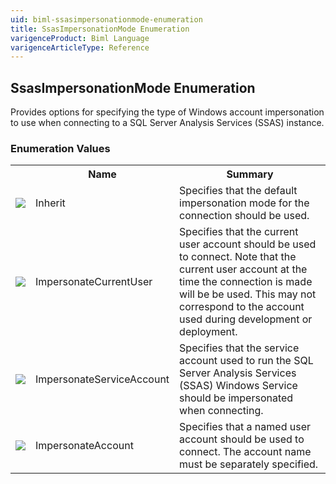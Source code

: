 ```yaml
---
uid: biml-ssasimpersonationmode-enumeration
title: SsasImpersonationMode Enumeration
varigenceProduct: Biml Language
varigenceArticleType: Reference
---
```


## SsasImpersonationMode Enumeration<div class="LanguageSummary"><div class ="SummaryItem">Provides options for specifying the type of Windows account impersonation to use when connecting to a SQL Server Analysis Services (SSAS) instance.</div></div><div class="EnumValueGroup">### Enumeration Values<table id="EnumValue" class="MemberList"><tbody><tr><th class="MemberTypeIconColumnHeader">&nbsp;</th><th class="MemberNameColumnHeader">Name</th><th class="MemberSummaryColumnHeader">Summary</th></tr><tr class="cd0"><td align="center" class="MemberTypeIcon"><img src="enumValue.png"></img></td><td class="MemberName">Inherit</td><td class="MemberSummary"><div class ="SummaryItem">Specifies that the default impersonation mode for the connection should be used.</div></td></tr><tr class="cd1"><td align="center" class="MemberTypeIcon"><img src="enumValue.png"></img></td><td class="MemberName">ImpersonateCurrentUser</td><td class="MemberSummary"><div class ="SummaryItem">Specifies that the current user account should be used to connect.  Note that the current user account at the time the connection is made will be be used.  This may not correspond to the account used during development or deployment.</div></td></tr><tr class="cd0"><td align="center" class="MemberTypeIcon"><img src="enumValue.png"></img></td><td class="MemberName">ImpersonateServiceAccount</td><td class="MemberSummary"><div class ="SummaryItem">Specifies that the service account used to run the SQL Server Analysis Services (SSAS) Windows Service should be impersonated when connecting.</div></td></tr><tr class="cd1"><td align="center" class="MemberTypeIcon"><img src="enumValue.png"></img></td><td class="MemberName">ImpersonateAccount</td><td class="MemberSummary"><div class ="SummaryItem">Specifies that a named user account should be used to connect.  The account name must be separately specified.</div></td></tr></tbody></table></div>